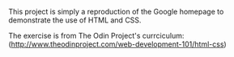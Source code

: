 
This project is simply a reproduction of the Google homepage to demonstrate the use of HTML and CSS. 

The exercise is from The Odin Project's currciculum: (http://www.theodinproject.com/web-development-101/html-css)

